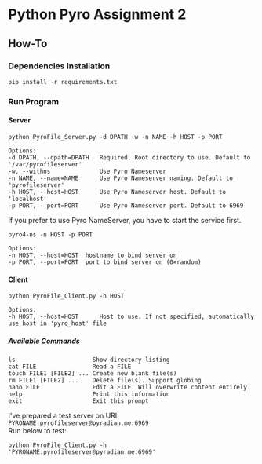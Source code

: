 # Python Pyro Assignment 2  
## How-To
### Dependencies Installation
```shell script
pip install -r requirements.txt
```  

### Run Program
#### Server
```shell script
python PyroFile_Server.py -d DPATH -w -n NAME -h HOST -p PORT

Options:
-d DPATH, --dpath=DPATH   Required. Root directory to use. Default to '/var/pyrofileserver'
-w, --withns              Use Pyro Nameserver
-n NAME, --name=NAME      Use Pyro Nameserver naming. Default to 'pyrofileserver'
-h HOST, --host=HOST      Use Pyro Nameserver host. Default to 'localhost'
-p PORT, --port=PORT      Use Pyro Nameserver port. Default to 6969
```
If you prefer to use Pyro NameServer, you have to start the service first.
```shell script
pyro4-ns -n HOST -p PORT

Options:
-n HOST, --host=HOST  hostname to bind server on
-p PORT, --port=PORT  port to bind server on (0=random)
```
#### Client
```shell script
python PyroFile_Client.py -h HOST

Options:
-h HOST, --host=HOST      Host to use. If not specified, automatically use host in 'pyro_host' file
```
##### Available Commands
```shell script
ls                      Show directory listing
cat FILE                Read a FILE
touch FILE1 [FILE2] ... Create new blank file(s)
rm FILE1 [FILE2] ...    Delete file(s). Support globing
nano FILE               Edit a FILE. Will overwrite content entirely
help                    Print this information
exit                    Exit this prompt
```
I've prepared a test server on URI: `PYRONAME:pyrofileserver@pyradian.me:6969`  
Run below to test:  
```shell script
python PyroFile_Client.py -h 'PYRONAME:pyrofileserver@pyradian.me:6969'
```

